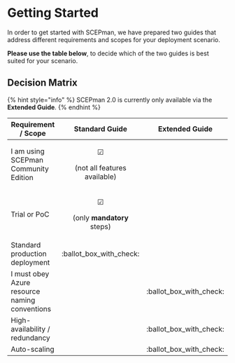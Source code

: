# Getting Started

In order to get started with SCEPman, we have prepared two guides that address different requirements and scopes for your deployment scenario.

**Please use the table below**, to decide which of the two guides is best suited for your scenario.

## Decision Matrix

{% hint style="info" %}
SCEPman 2.0 is currently only available via the **Extended Guide**.
{% endhint %}

| Requirement / Scope                           |                                                        Standard Guide                                                        |       Extended Guide       |
| --------------------------------------------- | :--------------------------------------------------------------------------------------------------------------------------: | :------------------------: |
| I am using SCEPman Community Edition          |       <p><span data-gb-custom-inline data-tag="emoji" data-code="2611">☑</span></p><p> (not all features available)</p>      |                            |
| Trial or PoC                                  | <p><span data-gb-custom-inline data-tag="emoji" data-code="2611">☑</span> </p><p>(only <strong>mandatory</strong> steps)</p> |                            |
| Standard production deployment                |                                                  :ballot\_box\_with\_check:                                                  |                            |
| I must obey Azure resource naming conventions |                                                                                                                              | :ballot\_box\_with\_check: |
| High-availability / redundancy                |                                                                                                                              | :ballot\_box\_with\_check: |
| Auto-scaling                                  |                                                                                                                              | :ballot\_box\_with\_check: |
